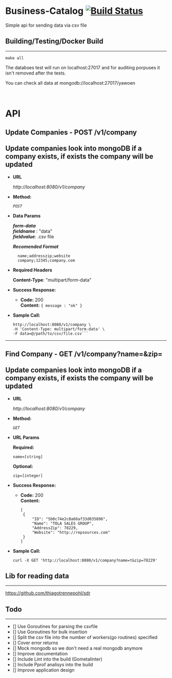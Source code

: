 # Business-Catalog [![Build Status](https://travis-ci.org/thiagotrennepohl/business-catalog.svg?branch=feature-company-catalog)](https://travis-ci.org/thiagotrennepohl/business-catalog)

Simple api for sending data via csv file


## Building/Testing/Docker Build
----
`make all`

The databses test will run on localhost:27017 and for auditing porpuses it isn't removed after the tests.

You can check all data at mongodb://localhost:27017/yawoen

<br>

# API

**Update Companies**  - POST /v1/company<br><br>
Update companies look into mongoDB if a company exists, if exists the company will be updated
----

* **URL**

  _http://localhost:8080/v1/company_

* **Method:**
  
  _`POST`_

  
<!-- *  **URL Params**

   <_If URL params exist, specify them in accordance with name mentioned in URL section. Separate into optional and required. Document data constraints._> 

   **Required:**
 
   `id=[integer]`

   **Optional:**
 
   `photo_id=[alphanumeric]` -->

* **Data Params**

  _**form-data**_ <br>
  _**fieldname**_ : "data" <br>
  _**fieldvalue**_: .csv file<br>

  _**Recomended Format**_<br>
  ```
    name;addresszip;website
    company;12345;company.com
  ```

* **Required Headers**

  **Content-Type**: "multipart/form-data"

* **Success Response:**


  * **Code:** 200 <br />
    **Content:** `{ message : "ok" }`
 
* **Sample Call:**

  ```curl -X POST \
  http://localhost:8080/v1/company \
  -H 'Content-Type: multipart/form-data' \
  -F data=@/path/to/csv/file.csv```

----

**Find Company**  - GET /v1/company?name=&zip=<br><br>
Update companies look into mongoDB if a company exists, if exists the company will be updated
----

* **URL**

  _http://localhost:8080/v1/company_

* **Method:**
  
  _`GET`_

  
*  **URL Params**

   **Required:**
 
   `name=[string]`

   **Optional:**
 
   `zip=[integer]`


* **Success Response:**


  * **Code:** 200 <br />
    **Content:**
     ```
    [
      {
          "ID": "5b0c74e2c8a66af33d035896",
          "Name": "TOLA SALES GROUP",
          "AddressZip": 78229,
          "Website": "http://repsources.com"
      }
    ]
    ```
 
* **Sample Call:**

  `curl -X GET 'http://localhost:8080/v1/company?name=t&zip=78229'`



## Lib for reading data
---

https://github.com/thiagotrennepohl/sdr


## Todo
----
- [] Use Goroutines for parsing the csvfile
- [] Use Goroutines for bulk insertion
- [] Split the csv file into the number of workers(go routines) specified
- [] Cover error returns
- [] Mock mongodb so we don't need a real mongodb anymore
- [] Improve documentation
- [] Include Lint into the build (Gometalinter)
- [] Include Pprof analisys into the build
- [] Improve application design
